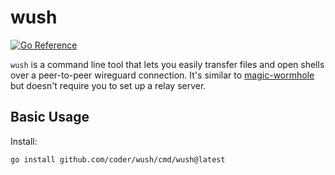 # wush

[![Go Reference](https://pkg.go.dev/badge/github.com/coder/wush.svg)](https://pkg.go.dev/github.com/coder/wush)

`wush` is a command line tool that lets you easily transfer
files and open shells over a peer-to-peer wireguard connection. It's similar to [magic-wormhole](https://github.com/magic-wormhole/magic-wormhole) but doesn't require you to
set up a relay server.

## Basic Usage

Install:
```
go install github.com/coder/wush/cmd/wush@latest
```